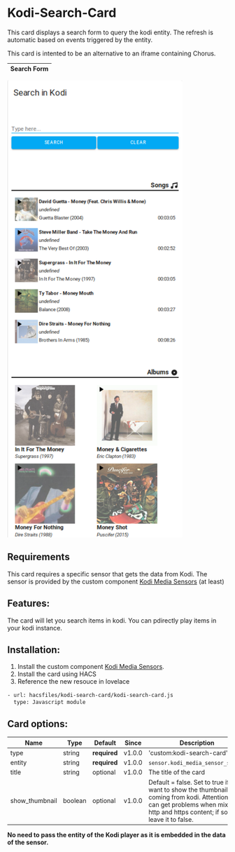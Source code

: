 # Kodi-Search-Card

This card displays a search form to query the kodi entity. The refresh is automatic based on events triggered by the entity. 

This card is intented to be an alternative to an iframe containing Chorus.


| Search Form 
| ---- 
<img src="https://raw.githubusercontent.com/jtbgroup/kodi-search-card/master/assets/search_result.png" alt="Search Form" width="400"/> 

## Requirements

This card requires a specific sensor that gets the data from Kodi. The sensor is provided by the custom component [Kodi Media Sensors](https://github.com/jtbgroup/kodi-media-sensors) (at least)

## Features:

The card will let you search items in kodi. 
You can pdirectly play items in your kodi instance.

## Installation:

1. Install the custom component [Kodi Media Sensors](https://github.com/jtbgroup/kodi-media-sensors).
2. Install the card using HACS
3. Reference the new resouce in lovelace

```
- url: hacsfiles/kodi-search-card/kodi-search-card.js
  type: Javascript module
```


## Card options:

| Name | Type | Default | Since | Description |
|------|------|---------|-------|-------------|
| type | string	| **required** | v1.0.0 | 'custom:kodi-search-card' |
| entity | string | **required** | v1.0.0 |  `sensor.kodi_media_sensor_search` |
| title | string | optional | v1.0.0 | The title of the card |
| show_thumbnail | boolean | optional | v1.0.0 | Default = false. Set to true if you want to show the thumbnails coming from kodi. Attention you can get problems when mixing http and https content; if so, leave it to false. |

**No need to pass the entity of the Kodi player as it is embedded in the data of the sensor.**
